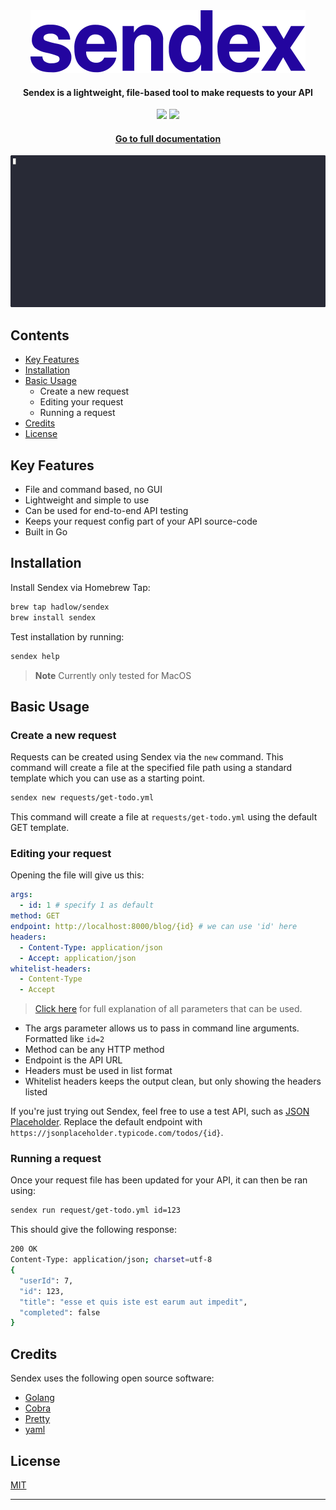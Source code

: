 <div align="center">
  <a href="https://sendex.dev"><img src="/logo.svg" /></a>
</div>

<h4 align="center">Sendex is a lightweight, file-based tool to make requests to your API</h4>

<div align="center"><img src="https://github.com/hadlow/sendex/actions/workflows/release.yml/badge.svg?branch=main" /> <img src="https://github.com/hadlow/sendex/actions/workflows/build-test.yml/badge.svg?branch=main" /></div>

<h4 align="center"><a href="https://sendex.dev">Go to full documentation</a></h4>

<div>
  <img src="/demo.gif" />
</div>

## Contents

- [Key Features](#key-features)
- [Installation](#installation)
- [Basic Usage](#basic-usage)
	- Create a new request
	- Editing your request
	- Running a request
- [Credits](#credits)
- [License](#license)

## Key Features

- File and command based, no GUI
- Lightweight and simple to use
- Can be used for end-to-end API testing
- Keeps your request config part of your API source-code
- Built in Go

## Installation

Install Sendex via Homebrew Tap:

```bash
brew tap hadlow/sendex
brew install sendex
```

Test installation by running:

```bash
sendex help
```

> **Note**
> Currently only tested for MacOS

## Basic Usage

### Create a new request

Requests can be created using Sendex via the `new` command. This command will create a file at the specified file path using a standard template which you can use as a starting point.

```sh
sendex new requests/get-todo.yml
```

This command will create a file at `requests/get-todo.yml` using the default GET template.

### Editing your request

Opening the file will give us this:

```yml
args:
  - id: 1 # specify 1 as default
method: GET
endpoint: http://localhost:8000/blog/{id} # we can use 'id' here
headers:
  - Content-Type: application/json
  - Accept: application/json
whitelist-headers:
  - Content-Type
  - Accept
```

> [Click here](/learn-more/request-configuration) for full explanation of all parameters that can be used.

- The args parameter allows us to pass in command line arguments. Formatted like `id=2`
- Method can be any HTTP method
- Endpoint is the API URL
- Headers must be used in list format
- Whitelist headers keeps the output clean, but only showing the headers listed

If you're just trying out Sendex, feel free to use a test API, such as [JSON Placeholder](https://jsonplaceholder.typicode.com). Replace the default endpoint with `https://jsonplaceholder.typicode.com/todos/{id}`.

### Running a request

Once your request file has been updated for your API, it can then be ran using:

```sh
sendex run request/get-todo.yml id=123
```

This should give the following response:

```sh
200 OK
Content-Type: application/json; charset=utf-8
{
  "userId": 7,
  "id": 123,
  "title": "esse et quis iste est earum aut impedit",
  "completed": false
}
```

## Credits

Sendex uses the following open source software:

- [Golang](https://go.dev)
- [Cobra](https://github.com/spf13/cobra)
- [Pretty](https://github.com/tidwall/pretty)
- [yaml](https://github.com/go-yaml/yaml/tree/v3.0.1)

## License

[MIT](https://github.com/hadlow/sendex/blob/main/LICENSE)

---

